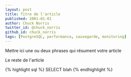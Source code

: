```yaml
---
layout: post
title: Titre de l'article
published: 2001-01-01 
author: Chuck Norris
twitter_id: @chuck_norris
github_id: chuck_norris
tags: [PostgreSQL, performance, sauvegarde, monitoring]
---
```


Mettre ici une ou deux phrases qui résument votre article

<!--MORE-->

Le reste de l'article

{% highlight sql %}
SELECT blah 
{% endhighlight %}


